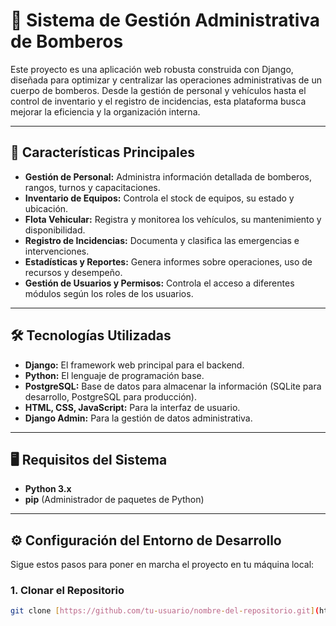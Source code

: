 # 🚒 Sistema de Gestión Administrativa de Bomberos

Este proyecto es una aplicación web robusta construida con Django, diseñada para optimizar y centralizar las operaciones administrativas de un cuerpo de bomberos. Desde la gestión de personal y vehículos hasta el control de inventario y el registro de incidencias, esta plataforma busca mejorar la eficiencia y la organización interna.

---

## 🚀 Características Principales

* **Gestión de Personal:** Administra información detallada de bomberos, rangos, turnos y capacitaciones.
* **Inventario de Equipos:** Controla el stock de equipos, su estado y ubicación.
* **Flota Vehicular:** Registra y monitorea los vehículos, su mantenimiento y disponibilidad.
* **Registro de Incidencias:** Documenta y clasifica las emergencias e intervenciones.
* **Estadísticas y Reportes:** Genera informes sobre operaciones, uso de recursos y desempeño.
* **Gestión de Usuarios y Permisos:** Controla el acceso a diferentes módulos según los roles de los usuarios.

---

## 🛠️ Tecnologías Utilizadas

* **Django:** El framework web principal para el backend.
* **Python:** El lenguaje de programación base.
* **PostgreSQL:** Base de datos para almacenar la información (SQLite para desarrollo, PostgreSQL para producción).
* **HTML, CSS, JavaScript:** Para la interfaz de usuario.
* **Django Admin:** Para la gestión de datos administrativa.

---

## 🖥️ Requisitos del Sistema

* **Python 3.x**
* **pip** (Administrador de paquetes de Python)

---

## ⚙️ Configuración del Entorno de Desarrollo

Sigue estos pasos para poner en marcha el proyecto en tu máquina local:

### 1. Clonar el Repositorio

```bash
git clone [https://github.com/tu-usuario/nombre-del-repositorio.git](https://github.com/tu-usuario/nombre-del-repositorio.git)
